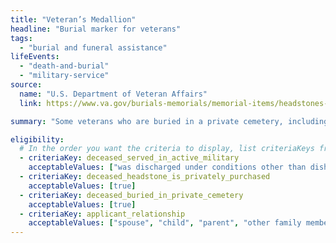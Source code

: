 ```yaml
---
title: "Veteran’s Medallion"
headline: "Burial marker for veterans"
tags:
  - "burial and funeral assistance"
lifeEvents:
  - "death-and-burial"
  - "military-service"
source:
  name: "U.S. Department of Veteran Affairs"
  link: https://www.va.gov/burials-memorials/memorial-items/headstones-markers-medallions/

summary: "Some veterans who are buried in a private cemetery, including veterans of the National Guard, may be eligible for a headstone medallion or grave marker and Presidential Memorial Certificate."

eligibility:
  # In the order you want the criteria to display, list criteriaKeys from the csv here, each followed by a comma-separated list of which values indicate eligibility for that criteria. Wrap individual values in quotes if they have inner commas.
  - criteriaKey: deceased_served_in_active_military
    acceptableValues: ["was discharged under conditions other than dishonorable", "died while on active duty"]
  - criteriaKey: deceased_headstone_is_privately_purchased
    acceptableValues: [true]
  - criteriaKey: deceased_buried_in_private_cemetery
    acceptableValues: [true]
  - criteriaKey: applicant_relationship
    acceptableValues: ["spouse", "child", "parent", "other family member", "personal or official representative"]
---
```

